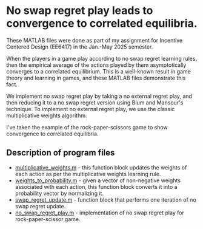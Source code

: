 # No swap regret play leads to convergence to correlated equilibria.

These MATLAB files were done as part of my assignment for Incentive Centered Design (EE6417) in the Jan.-May 2025 semester. 

When the players in a game play according to no swap regret learning rules, then the empirical average of the actions played by them asymptotically 
converges to a correlated equilibrium. This is a well-known result in game theory and learning in games, and these MATLAB files demonstrate this fact.

We implement no swap regret play by taking a no external regret play, and then reducing it to a no swap regret version using Blum and Mansour's technique. To implement no external regret play, we use the classic multiplicative weights algorithm. 

I've taken the example of the rock-paper-scissors game to show convergence to correlated equilibria.

## Description of program files

* [multiplicative_weights.m](multiplicative_weights.m) - this function block updates the weights of each action as per the multiplicative weights learning rule.
* [weights_to_probability.m](weights_to_probability.m) - given a vector of non-negative weights associated with each action, this function block converts it into a probability vector by normalizing it.
* [swap_regret_update.m](swap_regret_update.m) - function block that performs one iteration of no swap regret update.
* [no_swap_regret_play.m](no_swap_regret_play.m) - implementation of no swap regret play for rock-paper-scissor game.
